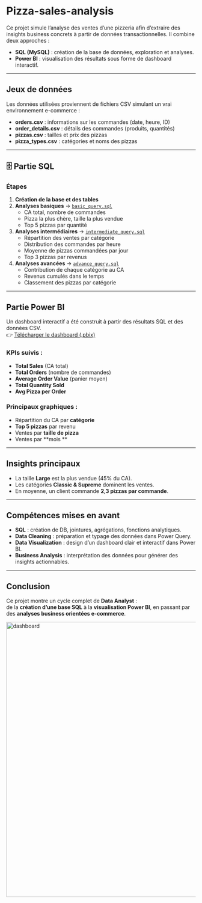 # Pizza-sales-analysis
Ce projet simule l’analyse des ventes d’une pizzeria afin d’extraire des insights business concrets à partir de données transactionnelles.
Il combine deux approches :
- **SQL (MySQL)** : création de la base de données, exploration et analyses.  
- **Power BI** : visualisation des résultats sous forme de dashboard interactif.  

---

## Jeux de données
Les données utilisées proviennent de fichiers CSV simulant un vrai environnement e-commerce :
- **orders.csv** : informations sur les commandes (date, heure, ID)  
- **order_details.csv** : détails des commandes (produits, quantités)  
- **pizzas.csv** : tailles et prix des pizzas  
- **pizza_types.csv** : catégories et noms des pizzas  

---

## 🗄 Partie SQL
### Étapes
1. **Création de la base et des tables** 
2. **Analyses basiques** → [`basic_query.sql`](sql/basic_query.sql)  
   - CA total, nombre de commandes  
   - Pizza la plus chère, taille la plus vendue  
   - Top 5 pizzas par quantité  
3. **Analyses intermédiaires** → [`intermediate_query.sql`](sql/intermediate_query.sql)  
   - Répartition des ventes par catégorie  
   - Distribution des commandes par heure  
   - Moyenne de pizzas commandées par jour  
   - Top 3 pizzas par revenus  
4. **Analyses avancées** → [`advance_query.sql`](sql/advance_query.sql)  
   - Contribution de chaque catégorie au CA  
   - Revenus cumulés dans le temps  
   - Classement des pizzas par catégorie  

---

## Partie Power BI
Un dashboard interactif a été construit à partir des résultats SQL et des données CSV.  
👉 [Télécharger le dashboard (.pbix)](https://drive.google.com/file/d/1sSQ7K40QMQBuSazgXq1Oppa4zZwrtbXx/view?usp=drive_link)  


### KPIs suivis :
- **Total Sales** (CA total)  
- **Total Orders** (nombre de commandes)  
- **Average Order Value** (panier moyen)  
- **Total Quantity Sold**  
- **Avg Pizza per Order**  

### Principaux graphiques :
- Répartition du CA par **catégorie**  
- **Top 5 pizzas** par revenu  
- Ventes par **taille de pizza**  
- Ventes par **mois **  
  

---

##  Insights principaux
- La taille **Large** est la plus vendue (45% du CA).  
- Les catégories **Classic & Supreme** dominent les ventes.  
- En moyenne, un client commande **2,3 pizzas par commande**.  
 

---

## Compétences mises en avant
- **SQL** : création de DB, jointures, agrégations, fonctions analytiques.  
- **Data Cleaning** : préparation et typage des données dans Power Query.  
- **Data Visualization** : design d’un dashboard clair et interactif dans Power BI.  
- **Business Analysis** : interprétation des données pour générer des insights actionnables.  

---

##  Conclusion
Ce projet montre un cycle complet de **Data Analyst** :  
de la **création d’une base SQL** à la **visualisation Power BI**, en passant par des **analyses business orientées e-commerce**.

<img width="1346" height="732" alt="dashboard" src="https://github.com/user-attachments/assets/31401838-b152-4581-ad52-fededf79b91c" />

